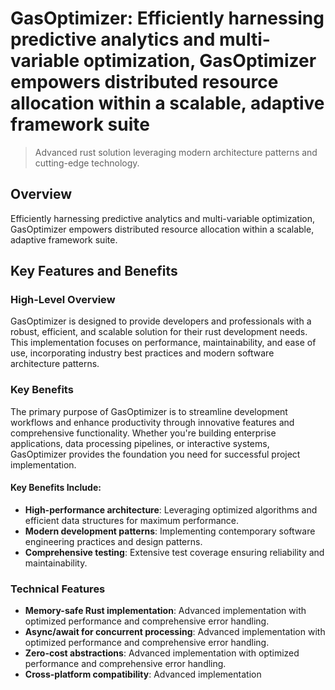 <!-- fallback_GasOptimizer_20251002184534_75994 -->

# GasOptimizer: Efficiently harnessing predictive analytics and multi-variable optimization, GasOptimizer empowers distributed resource allocation within a scalable, adaptive framework suite
> Advanced rust solution leveraging modern architecture patterns and cutting-edge technology.

## Overview
Efficiently harnessing predictive analytics and multi-variable optimization, GasOptimizer empowers distributed resource allocation within a scalable, adaptive framework suite.

## Key Features and Benefits

### High-Level Overview
GasOptimizer is designed to provide developers and professionals with a robust, efficient, and scalable solution for their rust development needs. This implementation focuses on performance, maintainability, and ease of use, incorporating industry best practices and modern software architecture patterns.

### Key Benefits
The primary purpose of GasOptimizer is to streamline development workflows and enhance productivity through innovative features and comprehensive functionality. Whether you're building enterprise applications, data processing pipelines, or interactive systems, GasOptimizer provides the foundation you need for successful project implementation.

#### Key Benefits Include:
* **High-performance architecture**: Leveraging optimized algorithms and efficient data structures for maximum performance.
* **Modern development patterns**: Implementing contemporary software engineering practices and design patterns.
* **Comprehensive testing**: Extensive test coverage ensuring reliability and maintainability.

### Technical Features
* **Memory-safe Rust implementation**: Advanced implementation with optimized performance and comprehensive error handling.
* **Async/await for concurrent processing**: Advanced implementation with optimized performance and comprehensive error handling.
* **Zero-cost abstractions**: Advanced implementation with optimized performance and comprehensive error handling.
* **Cross-platform compatibility**: Advanced implementation